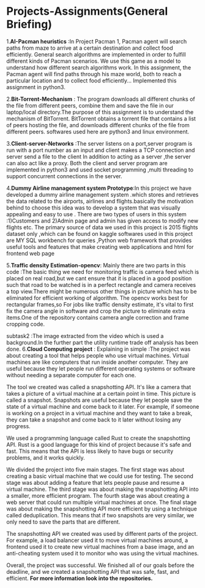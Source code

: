 # Projects-Assignments(General Briefing)
1.**AI-Pacman heuristics** :In Project Pacman 1, Pacman agent will search paths from maze
                         to arrive at a certain destination and collect food efficiently. General search algorithms are implemented in order to fulfill different kinds of Pacman scenarios.
                         We use this game as a model to understand how different search algorithms work. In this assignment, the Pacman agent will find paths through his maze world, both to reach a particular location and to collect food efficiently...
                         Implemented this assignment in python3.
  
2.**Bit-Torrent-Mechanism** : The program downloads all different chunks of the file from different peers, combine them and save the file in our laptop/local                            directory.The purpose of this assignment is to understand the mechanism of BitTorrent.
                           BitTorrent obtains a torrent file that contains a list of peers hosting the file, and downloads different chunks of the file                                from different peers. softwares used here are python3 and linux environment.


3.**Client-server-Networks** :The server listens on a port,server program is run with a port number as an input and client makes a TCP connection and server send a file to the client
                          In addition to acting as a server ,the server can also act like a proxy. Both the client and server program are implemented in python3 and used socket programming ,multi threading
                          to support concurrent connections in the server.
                          
4.**Dummy Airline management system Prototype**:In this project we have developed a dummy airline management system .which stores and retrieves the data related to the airports, airlines and flights.basically
 the motivation behind to choose this idea was to develop a system that was visually appealing and easy to use .
There are two types of users in this system :1)Customers and 2)Admin page and admin has given access to modify new flights etc.
                                            The primary source of data we used in this project is 2015 flights dataset only ,which can be found on kaggle
                                            softwares used in this project are MY SQL workbench for queries ,Python web framework that provides useful tools and features that make creating web applications and html for frontend web page


5.**Traffic density Estimation-opencv**: Mainly there are two parts in this code :The basic thing we need for monitoring traffic is camera feed which is placed on real road,but we cant ensure that it is placed in a good position such that road to be watched is in a perfect rectangle and camera receives a top view.There might be numerous other things in picture which has to be eliminated for efficient working of algorithm. The opencv works best for rectangular frames,so For jobs like traffic density estimate, it's vital to first fix the camera angle in software and crop the picture to eliminate extra items.One of the repository contains camera angle correction and frame cropping code.

subtask2 :The image extracted from the video which is used a background.In the further  part the utility runtime trade off analysis has been done.
6.**Cloud Computing project** : Explaining in simple :The project was about creating a tool that helps people who use virtual machines. Virtual machines are like computers that run inside another computer. They are useful because they let people run different operating systems or software without needing a separate computer for each one.

The tool we created was called a snapshotting API. It's like a camera that takes a picture of a virtual machine at a certain point in time. This picture is called a snapshot. Snapshots are useful because they let people save the state of a virtual machine and come back to it later. For example, if someone is working on a project in a virtual machine and they want to take a break, they can take a snapshot and come back to it later without losing any progress.

We used a programming language called Rust to create the snapshotting API. Rust is a good language for this kind of project because it's safe and fast. This means that the API is less likely to have bugs or security problems, and it works quickly.

We divided the project into five main stages. The first stage was about creating a basic virtual machine that we could use for testing. The second stage was about adding a feature that lets people pause and resume a virtual machine. The third stage was about making the snapshotting API into a smaller, more efficient program. The fourth stage was about creating a web server that could run multiple virtual machines at once. The final stage was about making the snapshotting API more efficient by using a technique called deduplication. This means that if two snapshots are very similar, we only need to save the parts that are different.

The snapshotting API we created was used by different parts of the project. For example, a load balancer used it to move virtual machines around, a frontend used it to create new virtual machines from a base image, and an anti-cheating system used it to monitor who was using the virtual machines.

Overall, the project was successful. We finished all of our goals before the deadline, and we created a snapshotting API that was safe, fast, and efficient.
**For more information look into the repositories.**
